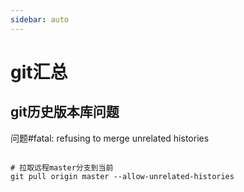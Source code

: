 ```yaml
---
sidebar: auto
---
```


# git汇总

## git历史版本库问题

问题#fatal: refusing to merge unrelated histories

``` npm

# 拉取远程master分支到当前
git pull origin master --allow-unrelated-histories

```